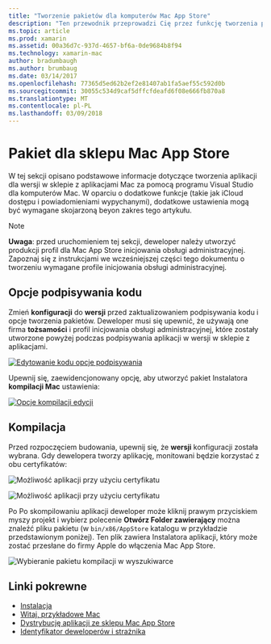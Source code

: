 ```yaml
---
title: "Tworzenie pakietów dla komputerów Mac App Store"
description: "Ten przewodnik przeprowadzi Cię przez funkcję tworzenia pakietów aplikacji Xamarin.Mac dla publikacji do sklepu Mac App Store."
ms.topic: article
ms.prod: xamarin
ms.assetid: 00a36d7c-937d-4657-bf6a-0de9684b8f94
ms.technology: xamarin-mac
author: bradumbaugh
ms.author: brumbaug
ms.date: 03/14/2017
ms.openlocfilehash: 77365d5ed62b2ef2e81407ab1fa5aef55c592d0b
ms.sourcegitcommit: 30055c534d9caf5dffcfdeafd6f08e666fb870a8
ms.translationtype: MT
ms.contentlocale: pl-PL
ms.lasthandoff: 03/09/2018
---
```

# <a name="bundle-for-mac-app-store"></a>Pakiet dla sklepu Mac App Store

W tej sekcji opisano podstawowe informacje dotyczące tworzenia aplikacji dla wersji w sklepie z aplikacjami Mac za pomocą programu Visual Studio dla komputerów Mac. W oparciu o dodatkowe funkcje (takie jak iCloud dostępu i powiadomieniami wypychanymi), dodatkowe ustawienia mogą być wymagane skojarzoną beyon zakres tego artykułu.

> [!NOTE]
>  **Uwaga**: przed uruchomieniem tej sekcji, deweloper należy utworzyć produkcji profil dla Mac App Store inicjowania obsługi administracyjnej. Zapoznaj się z instrukcjami we wcześniejszej części tego dokumentu o tworzeniu wymagane profile inicjowania obsługi administracyjnej.

## <a name="code-signing-options"></a>Opcje podpisywania kodu

Zmień **konfiguracji** do **wersji** przed zaktualizowaniem podpisywania kodu i opcje tworzenia pakietów. Deweloper musi się upewnić, że używają one firma **tożsamości** i profil inicjowania obsługi administracyjnej, które zostały utworzone powyżej podczas podpisywania aplikacji w wersji w sklepie z aplikacjami.

 [![Edytowanie kodu opcje podpisywania](bundling-images/config02.png "edycji opcje podpisywania kodu")](bundling-images/config02-large.png#lightbox)

Upewnij się, zaewidencjonowany opcję, aby utworzyć pakiet Instalatora **kompilacji Mac** ustawienia:

[![Opcje kompilacji edycji](bundling-images/config03.png "edycji opcje kompilacji")](bundling-images/config03-large.png#lightbox)

## <a name="build"></a>Kompilacja

Przed rozpoczęciem budowania, upewnij się, że **wersji** konfiguracji została wybrana. Gdy dewelopera tworzy aplikację, monitowani będzie korzystać z obu certyfikatów:

 ![Możliwość aplikacji przy użyciu certyfikatu](bundling-images/image62.png "możliwość aplikacji przy użyciu certyfikatu")

 ![Możliwość aplikacji przy użyciu certyfikatu](bundling-images/image63.png "możliwość aplikacji przy użyciu certyfikatu")

Po Po skompilowaniu aplikacji deweloper może kliknij prawym przyciskiem myszy projekt i wybierz polecenie **Otwórz Folder zawierający** można znaleźć pliku pakietu (w `bin/x86/AppStore` katalogu w przykładzie przedstawionym poniżej).  Ten plik zawiera Instalatora aplikacji, który może zostać przesłane do firmy Apple do włączenia Mac App Store.

 ![Wybieranie pakietu kompilacji w wyszukiwarce](bundling-images/image64.png "wybranie pakietu kompilacji w wyszukiwania")


## <a name="related-links"></a>Linki pokrewne

- [Instalacja](/visualstudio/mac/installation/)
- [Witaj, przykładowe Mac](~/mac/get-started/hello-mac.md)
- [Dystrybucję aplikacji ze sklepu Mac App Store](https://developer.apple.com/devcenter/mac/checklist/)
- [Identyfikator deweloperów i strażnika](https://developer.apple.com/resources/developer-id/)
